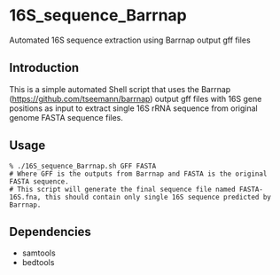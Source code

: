# 16S_sequence_Barrnap
Automated 16S sequence extraction using Barrnap output gff files

## Introduction
This is a simple automated Shell script that uses the Barrnap (https://github.com/tseemann/barrnap) output gff files with 16S gene positions as input to extract single 16S rRNA sequence from original genome FASTA sequence files.

## Usage
```
% ./16S_sequence_Barrnap.sh GFF FASTA
# Where GFF is the outputs from Barrnap and FASTA is the original FASTA sequence.
# This script will generate the final sequence file named FASTA-16S.fna, this should contain only single 16S sequence predicted by Barrnap.
```
## Dependencies

* samtools
* bedtools
